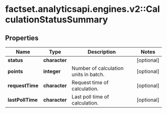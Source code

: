 # factset.analyticsapi.engines.v2::CalculationStatusSummary

## Properties
Name | Type | Description | Notes
------------ | ------------- | ------------- | -------------
**status** | **character** |  | [optional] 
**points** | **integer** | Number of calculation units in batch. | [optional] 
**requestTime** | **character** | Request time of calculation. | [optional] 
**lastPollTime** | **character** | Last poll time of calculation. | [optional] 


